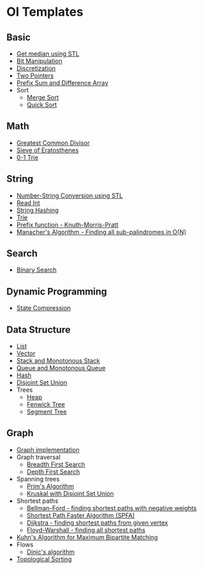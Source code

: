 # OI Templates

## Basic

- [Get median using STL](https://github.com/zml24/oi/blob/master/basic/median.cpp)
- [Bit Manipulation](https://github.com/zml24/oi/blob/master/basic/bit.cpp)
- [Discretization](https://github.com/zml24/oi/blob/master/basic/discrete.cpp)
- [Two Pointers](https://github.com/zml24/oi/blob/master/basic/2-pointers.cpp)
- [Prefix Sum and Difference Array](https://github.com/zml24/oi/blob/master/basic/prefix_sum.cpp)
- Sort
  - [Merge Sort](https://github.com/zml24/oi/blob/master/basic/merge_sort.cpp)
  - [Quick Sort](https://github.com/zml24/oi/blob/master/basic/quick_sort.cpp)

## Math

- [Greatest Common Divisor](https://github.com/zml24/oi/blob/master/math/gcd.cpp)
- [Sieve of Eratosthenes](https://github.com/zml24/oi/blob/master/math/sieve.cpp)
- [0-1 Trie](https://github.com/zml24/oi/blob/master/math/01-trie.cpp)

## String

- [Number-String Conversion using STL](https://github.com/zml24/oi/blob/master/string/conversion.cpp)
- [Read Int](https://github.com/zml24/oi/blob/master/string/read.cpp)
- [String Hashing](https://github.com/zml24/oi/blob/master/string/hash.cpp)
- [Trie](https://github.com/zml24/oi/blob/master/string/trie.cpp)
- [Prefix function - Knuth-Morris-Pratt](https://github.com/zml24/oi/blob/master/string/kmp.cpp)
- [Manacher's Algorithm - Finding all sub-palindromes in O(N)](https://github.com/zml24/oi/blob/master/string/manacher.cpp)

## Search

- [Binary Search](https://github.com/zml24/oi/blob/master/search/binary.cpp)

## Dynamic Programming

- [State Compression](https://github.com/zml24/oi/blob/master/dp/state.cpp)

## Data Structure

- [List](https://github.com/zml24/oi/blob/master/ds/list.cpp)
- [Vector](https://github.com/zml24/oi/blob/master/ds/vector.cpp)
- [Stack and Monotonous Stack](https://github.com/zml24/oi/blob/master/ds/stack.cpp)
- [Queue and Monotonous Queue](https://github.com/zml24/oi/blob/master/ds/queue.cpp)
- [Hash](https://github.com/zml24/oi/blob/master/ds/hash.cpp)
- [Disjoint Set Union](https://github.com/zml24/oi/blob/master/ds/disjoint.cpp)
- Trees
  - [Heap](https://github.com/zml24/oi/blob/master/ds/heap.cpp)
  - [Fenwick Tree](https://github.com/zml24/oi/blob/master/ds/fenwick_tree.cpp)
  - [Segment Tree](https://github.com/zml24/oi/blob/master/ds/segment_tree.cpp)

## Graph

- [Graph implementation](https://github.com/zml24/oi/blob/master/graph/save.cpp)
- Graph traversal
  - [Breadth First Search](https://github.com/zml24/oi/blob/master/graph/bfs.cpp)
  - [Depth First Search](https://github.com/zml24/oi/blob/master/graph/dfs.cpp)
- Spanning trees
  - [Prim's Algorithm](https://github.com/zml24/oi/blob/master/graph/prim.cpp)
  - [Kruskal with Disjoint Set Union](https://github.com/zml24/oi/blob/master/graph/kruskal.cpp)
- Shortest paths
  - [Bellman-Ford - finding shortest paths with negative weights](https://github.com/zml24/oi/blob/master/graph/bellman_ford.cpp)
  - [Shortest Path Faster Algorithm (SPFA)](https://github.com/zml24/oi/blob/master/graph/spfa.cpp)
  - [Dijkstra - finding shortest paths from given vertex](https://github.com/zml24/oi/blob/master/graph/dijkstra.cpp)
  - [Floyd-Warshall - finding all shortest paths](https://github.com/zml24/oi/blob/master/graph/floyd.cpp)
- [Kuhn's Algorithm for Maximum Bipartite Matching](https://github.com/zml24/oi/blob/master/graph/hungarian.cpp)
- Flows
  - [Dinic's algorithm](https://github.com/zml24/oi/blob/master/graph/dinic.cpp)
- [Topological Sorting](https://github.com/zml24/oi/blob/master/graph/topo.cpp)
